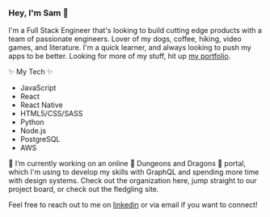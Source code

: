 ### Hey, I'm Sam 👋

I'm a Full Stack Engineer that's looking to build cutting edge products with a team of passionate engineers. Lover of my dogs, coffee, hiking, video games, and literature. I'm a quick learner, and always looking to push my apps to be better.
Looking for more of my stuff, hit up [my portfolio](https://samantha.dev/).

✨ My Tech ✨
- JavaScript
- React
- React Native
- HTML5/CSS/SASS
- Python
- Node.js
- PostgreSQL
- AWS

🔭 I’m currently working on an online :dragon: Dungeons and Dragons :dragon: portal, which I'm using to develop my skills with GraphQL and spending more time with design systems.
Check out the organization here, jump straight to our project board, or check out the fledgling site.

Feel free to reach out to me on [linkedin](https://www.linkedin.com/in/samantha-egge/) or via email if you want to connect!

<!--
**SamanthaEgge/samanthaegge** is a ✨ _special_ ✨ repository because its `README.md` (this file) appears on your GitHub profile.

Here are some ideas to get you started:

- 🔭 I’m currently working on ...
- 🌱 I’m currently learning ...
- 👯 I’m looking to collaborate on ...
- 🤔 I’m looking for help with ...
- 💬 Ask me about ...
- 📫 How to reach me: ...
- 😄 Pronouns: ...
- ⚡ Fun fact: ...
-->
